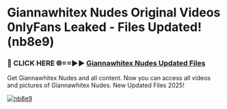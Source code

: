 # Giannawhitex Nudes Original Videos 0nlyFans Leaked - Files Updated! (nb8e9)

<h3>🔴 CLICK HERE 🌐==►► <a href="https://tinyurl.com/4seja8ks" rel="nofollow">Giannawhitex Nudes Updated Files</a></h3>

Get Giannawhitex Nudes and all content. Now you can access all videos and pictures of Giannawhitex Nudes. New Updated Files 2025!

[![nb8e9](https://i.imgur.com/EWjZXRe.gif)](https://tinyurl.com/4seja8ks)
